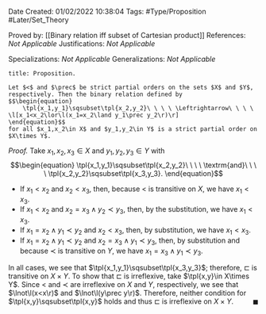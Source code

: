 <div class="topSpace"></div>

Date Created: 01/02/2022 10:38:04
Tags: #Type/Proposition #Later/Set_Theory

Proved by: [[Binary relation iff subset of Cartesian product]]
References: <i>Not Applicable</i>
Justifications: <i>Not Applicable</i>

Specializations: <i>Not Applicable</i>
Generalizations: <i>Not Applicable</i>

``` ad-Proposition
title: Proposition.

Let $<$ and $\prec$ be strict partial orders on the sets $X$ and $Y$, respectively. Then the binary relation defined by
$$\begin{equation}
    \tpl{x_1,y_1}\sqsubset\tpl{x_2,y_2}\ \ \ \ \Leftrightarrow\ \ \ \ \l[x_1<x_2\lor\l(x_1=x_2\land y_1\prec y_2\r)\r]
\end{equation}$$
for all $x_1,x_2\in X$ and $y_1,y_2\in Y$ is a strict partial order on $X\times Y$.

```

<i>Proof.</i> Take $x_1,x_2,x_3\in X$ and $y_1,y_2,y_3\in Y$ with
$$\begin{equation}
    \tpl{x_1,y_1}\sqsubset\tpl{x_2,y_2}\ \ \ \ \textrm{and}\ \ \ \ \tpl{x_2,y_2}\sqsubset\tpl{x_3,y_3}.
\end{equation}$$
* If $x_1<x_2$ and $x_2<x_3$, then, because $<$ is transitive on $X$, we have $x_1<x_3$.
* If $x_1<x_2$ and $x_2=x_3\land y_2\prec y_3$, then, by the substitution, we have $x_1<x_3$.
* If $x_1=x_2\land y_1\prec y_2$ and $x_2<x_3$, then, by substitution, we have $x_1<x_3$.
* If $x_1=x_2\land y_1\prec y_2$ and $x_2=x_3\land y_1\prec y_3$, then, by substitution and because $\prec$ is transitive on $Y$, we have $x_1=x_3\land y_1\prec y_3$.

In all cases, we see that $\tpl{x_1,y_1}\sqsubset\tpl{x_3,y_3}$; therefore, $\sqsubset$ is transitive on $X\times Y$. To show that $\sqsubset$ is irreflexive, take $\tpl{x,y}\in X\times Y$. Since $<$ and $\prec$ are irreflexive on $X$ and $Y$, respectively, we see that $\lnot\l(x<x\r)$ and $\lnot\l(y\prec y\r)$. Therefore, neither condition for $\tpl{x,y}\sqsubset\tpl{x,y}$ holds and thus $\sqsubset$ is irreflexive on $X\times Y$.<span style="float:right;">$\blacksquare$</span>
